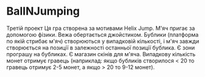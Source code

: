 # BallNJumping
Третій проект
Ця гра створена за мотивами Helix Jump.
М'яч пригає за допомогою фізики. Вежа обертається джойстиком. Бублики (платформа по якій стрибає м'яч) створюються у випадковій кількості, і м'яч завжди створюється на позиції в залежності останньої позиції бублика. Є зони програшу на бубликах. Є магазин скінів для м'яча. Випадкову кількість монет отримує гравець (наприклад: якщо бубликів створилося < 20 то гравець отримує 2-5 монет, а якщо > 20 то 9-12 монет). 
